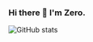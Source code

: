 ### Hi there 👋 I'm Zero.


![GitHub stats](https://github-readme-stats.vercel.app/api?username=Zxero1&show_icons=true&count_private=true)  
